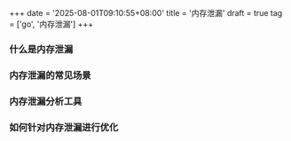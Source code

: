 +++
date = '2025-08-01T09:10:55+08:00'
title = '内存泄漏'
draft = true
tag = ['go', '内存泄漏']
+++
### 什么是内存泄漏

### 内存泄漏的常见场景
### 内存泄漏分析工具
### 如何针对内存泄漏进行优化